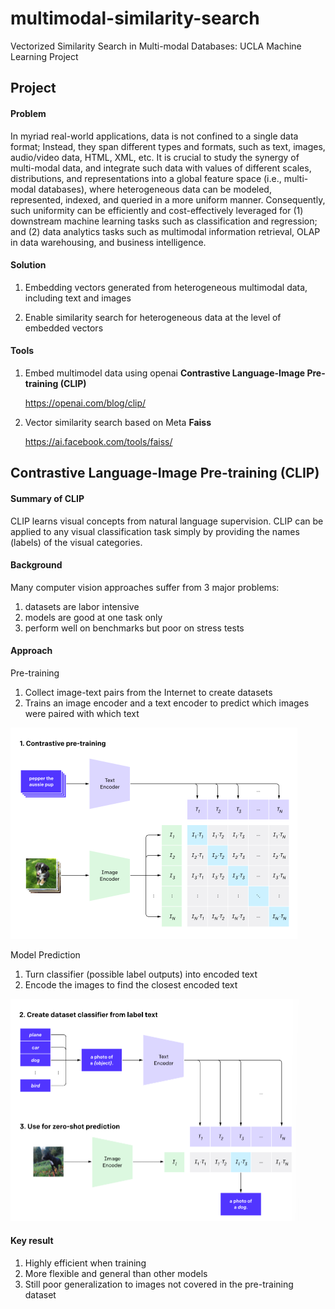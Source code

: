 # multimodal-similarity-search
Vectorized Similarity Search in Multi-modal Databases: UCLA Machine Learning Project 



## Project

#### Problem

In myriad real-world applications, data is not confined to a single data format; Instead, they span different types and formats, such as text, images, audio/video data, HTML, XML, etc. It is crucial to study the synergy of multi-modal data, and integrate such data with values of different scales, distributions, and representations into a global feature space (i.e., multi-modal databases), where heterogeneous data can be modeled, represented, indexed, and queried in a more uniform manner. Consequently, such uniformity can be efficiently and cost-effectively leveraged for (1) downstream machine learning tasks such as classification and regression; and (2) data analytics tasks such as multimodal information retrieval, OLAP in data warehousing, and business intelligence.

#### Solution

1. Embedding vectors generated from heterogeneous multimodal data, including text and images

2. Enable similarity search for heterogeneous data at the level of embedded vectors

#### Tools

1. Embed multimodel data using openai **Contrastive Language-Image Pre-training (CLIP)** 

   https://openai.com/blog/clip/

2. Vector similarity search based on Meta **Faiss**

   https://ai.facebook.com/tools/faiss/



## Contrastive Language-Image Pre-training (CLIP)

#### Summary of CLIP

CLIP learns visual concepts from natural language supervision. CLIP can be applied to any visual classification task simply by providing the names (labels) of the visual categories. 

#### Background

Many computer vision approaches suffer from 3 major problems:

1. datasets are labor intensive
2. models are good at one task only 
3. perform well on benchmarks but poor on stress tests

#### Approach

Pre-training

1. Collect image-text pairs from the Internet to create datasets
2. Trains an image encoder and a text encoder to predict which images were paired with which text

<img src="image/pre-training.png" alt="pre-training" style="zoom:50%;" />

Model Prediction

1. Turn classifier (possible label outputs) into encoded text 
2. Encode the images to find the closest encoded text

<img src="image/prediction.png" alt="prediciton" style="zoom:50%;" />

#### Key result 

1. Highly efficient when training 
2. More flexible and general than other models 
3. Still poor generalization to images not covered in the pre-training dataset 

